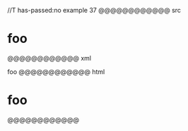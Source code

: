 //T has-passed:no
example 37
@@@@@@@@@@@@ src
#                  foo                     
@@@@@@@@@@@@ xml
<?xml version="1.0" encoding="UTF-8"?>
<!DOCTYPE document SYSTEM "CommonMark.dtd">
<document xmlns="http://commonmark.org/xml/1.0">
  <heading level="1">
    <text>foo</text>
  </heading>
</document>
@@@@@@@@@@@@ html
<h1>foo</h1>
@@@@@@@@@@@@
